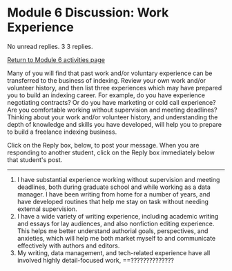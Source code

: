 # Module 6 Discussion: Work Experience

No unread replies. 3 3 replies.

[Return to Module 6 activities page](https://onlinelearning.berkeley.edu/courses/1939224/pages/module-6 "Module 6")

Many of you will find that past work and/or voluntary experience can be transferred to the business of indexing. Review your own work and/or volunteer history, and then list three experiences which may have prepared you to build an indexing career. For example, do you have experience negotiating contracts? Or do you have marketing or cold call experience? Are you comfortable working without supervision and meeting deadlines? Thinking about your work and/or volunteer history, and understanding the depth of knowledge and skills you have developed, will help you to prepare to build a freelance indexing business.

Click on the Reply box, below, to post your message. When you are responding to another student, click on the Reply box immediately below that student's post.

-----



1. I have substantial experience working without supervision and meeting deadlines, both during graduate school and while working as a data manager. I have been writing from home for a number of years, and have developed routines that help me stay on task without needing external supervision. 
2. I have a wide variety of writing experience, including academic writing and essays for lay audiences, and also nonfiction editing experience. This helps me better understand authorial goals, perspectives, and anxieties, which will help me both market myself to and communicate effectively with authors and editors. 
3. My writing, data management, and tech-related experience have all involved highly detail-focused work, ==??????????????